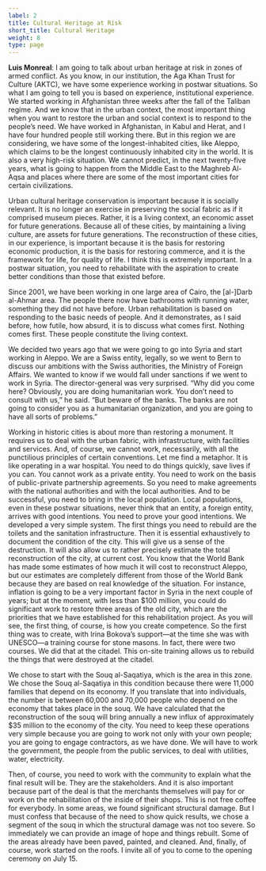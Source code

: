 ```yaml
---
label: 2
title: Cultural Heritage at Risk
short_title: Cultural Heritage
weight: 8
type: page
---
```


**Luis Monreal**: I am going to talk about urban heritage at risk in zones of armed conflict. As you know, in our institution, the Aga Khan Trust for Culture (AKTC), we have some experience working in postwar situations. So what I am going to tell you is based on experience, institutional experience. We started working in Afghanistan three weeks after the fall of the Taliban regime. And we know that in the urban context, the most important thing when you want to restore the urban and social context is to respond to the people’s need. We have worked in Afghanistan, in Kabul and Herat, and I have four hundred people still working there. But in this region we are considering, we have some of the longest-inhabited cities, like Aleppo, which claims to be the longest continuously inhabited city in the world. It is also a very high-risk situation. We cannot predict, in the next twenty-five years, what is going to happen from the Middle East to the Maghreb Al-Aqsa and places where there are some of the most important cities for certain civilizations.

Urban cultural heritage conservation is important because it is socially relevant. It is no longer an exercise in preserving the social fabric as if it comprised museum pieces. Rather, it is a living context, an economic asset for future generations. Because all of these cities, by maintaining a living culture, are assets for future generations. The reconstruction of these cities, in our experience, is important because it is the basis for restoring economic production, it is the basis for restoring commerce, and it is the framework for life, for quality of life. I think this is extremely important. In a postwar situation, you need to rehabilitate with the aspiration to create better conditions than those that existed before.

Since 2001, we have been working in one large area of Cairo, the \[al-\]Darb al-Ahmar area. The people there now have bathrooms with running water, something they did not have before. Urban rehabilitation is based on responding to the basic needs of people. And it demonstrates, as I said before, how futile, how absurd, it is to discuss what comes first. Nothing comes first. These people constitute the living context.

We decided two years ago that we were going to go into Syria and start working in Aleppo. We are a Swiss entity, legally, so we went to Bern to discuss our ambitions with the Swiss authorities, the Ministry of Foreign Affairs. We wanted to know if we would fall under sanctions if we went to work in Syria. The director-general was very surprised. “Why did you come here? Obviously, you are doing humanitarian work. You don’t need to consult with us,” he said. “But beware of the banks. The banks are not going to consider you as a humanitarian organization, and you are going to have all sorts of problems.”

Working in historic cities is about more than restoring a monument. It requires us to deal with the urban fabric, with infrastructure, with facilities and services. And, of course, we cannot work, necessarily, with all the punctilious principles of certain conventions. Let me find a metaphor. It is like operating in a war hospital. You need to do things quickly, save lives if you can. You cannot work as a private entity. You need to work on the basis of public-private partnership agreements. So you need to make agreements with the national authorities and with the local authorities. And to be successful, you need to bring in the local population. Local populations, even in these postwar situations, never think that an entity, a foreign entity, arrives with good intentions. You need to prove your good intentions. We developed a very simple system. The first things you need to rebuild are the toilets and the sanitation infrastructure. Then it is essential exhaustively to document the condition of the city. This will give us a sense of the destruction. It will also allow us to rather precisely estimate the total reconstruction of the city, at current cost. You know that the World Bank has made some estimates of how much it will cost to reconstruct Aleppo, but our estimates are completely different from those of the World Bank because they are based on real knowledge of the situation. For instance, inflation is going to be a very important factor in Syria in the next couple of years; but at the moment, with less than \$100 million, you could do significant work to restore three areas of the old city, which are the priorities that we have established for this rehabilitation project. As you will see, the first thing, of course, is how you create competence. So the first thing was to create, with Irina Bokova’s support—at the time she was with UNESCO—a training course for stone masons. In fact, there were two courses. We did that at the citadel. This on-site training allows us to rebuild the things that were destroyed at the citadel.

We chose to start with the Souq al-Saqatiya, which is the area in this zone. We chose the Souq al-Saqatiya in this condition because there were 11,000 families that depend on its economy. If you translate that into individuals, the number is between 60,000 and 70,000 people who depend on the economy that takes place in the souq. We have calculated that the reconstruction of the souq will bring annually a new influx of approximately \$35 million to the economy of the city. You need to keep these operations very simple because you are going to work not only with your own people; you are going to engage contractors, as we have done. We will have to work the government, the people from the public services, to deal with utilities, water, electricity.

Then, of course, you need to work with the community to explain what the final result will be. They are the stakeholders. And it is also important because part of the deal is that the merchants themselves will pay for or work on the rehabilitation of the inside of their shops. This is not free coffee for everybody. In some areas, we found significant structural damage. But I must confess that because of the need to show quick results, we chose a segment of the souq in which the structural damage was not too severe. So immediately we can provide an image of hope and things rebuilt. Some of the areas already have been paved, painted, and cleaned. And, finally, of course, work started on the roofs. I invite all of you to come to the opening ceremony on July 15.
